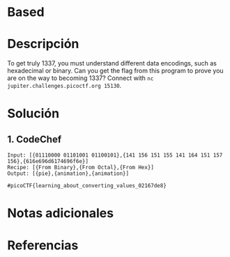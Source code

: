 # Based

# Descripción 

To get truly 1337, you must understand different data encodings, such as hexadecimal or binary. Can you get the flag from this program to prove you are on the way to becoming 1337? Connect with `nc jupiter.challenges.picoctf.org 15130`.

# Solución 

## 1. CodeChef

```
Input: [{01110000 01101001 01100101},{141 156 151 155 141 164 151 157 156},{616e696d6174696f6e}]
Recipe: [{From Binary},{From Octal},{From Hex}]
Output: [{pie},{animation},{animation}]

#picoCTF{learning_about_converting_values_02167de8}

```
# Notas adicionales 

# Referencias 
